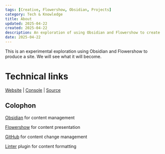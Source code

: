 ```yaml
---
tags: [Creative, Flowershow, Obsidian, Projects]
category: Tech & Knowledge
title: About
updated: 2025-04-22
created: 2025-04-22
description: An exploration of using Obsidian and Flowershow to create a website, detailing the project's development and technical links.
date: 2025-04-22
---
```


This is an experimental exploration using Obsidian and Flowershow to produce a site. We will see what it will become.

# Technical links

[Website](https://flowershow.app/@philoserf/T01) | [Console](https://cloud.flowershow.app) | [Source](https://github.com/philoserf/T01)

## Colophon

[Obsidian](https://obsidian.md/) for content management

[Flowershow]([https://flowershow.app](https://flowershow.app/)) for content presentation

[GitHub](https://github.com/) for content change management

[Linter](https://platers.github.io/obsidian-linter/) plugin for content formatting
